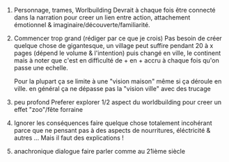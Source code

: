 1. Personnage, trames, Worlbuilding
   Devrait à chaque fois être connecté dans la narration 
   pour creer un lien entre action, attachement émotionnel & imaginaire/découverte/familiarité.

2. Commencer trop grand
   (rédiger par ce que je crois)
   Pas besoin de créer quelque chose de gigantesque,
   un village peut suffire pendant 20 à x pages (dépend le volume & l'intention)
   puis changé en ville, le continent mais à noter que c'est en difficulté de + en +
   accru à chaque fois qu'on passe une echelle. 
   
   Pour la plupart ça se limite à une "vision maison" même si ça déroule en ville.
   en général ça ne dépasse pas la "vision ville" avec des trucage 

3. peu profond
   Preferer explorer 1/2 aspect du worldbuilding pour creer un effet "zoo"/fête forraine 

4. Ignorer les conséquences
   faire quelque chose totalement incohérant parce que ne pensant pas à des aspects de nourritures, éléctricité & autres ...
    Mais il faut des explications !

5. anachronique dialogue
   faire parler comme au 21ième siècle
